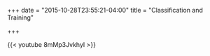 +++
date = "2015-10-28T23:55:21-04:00"
title = "Classification and Training"

+++

{{< youtube 8mMp3JvkhyI >}}
